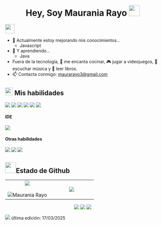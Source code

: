 <h1 align="center"><b>Hey, Soy Maurania Rayo </b><img src="https://media.giphy.com/media/hvRJCLFzcasrR4ia7z/giphy.gif" width="35"></h1>

<img src="https://media.giphy.com/media/ObNTw8Uzwy6KQ/giphy.gif" width="30px">

- 🌱 Actualmente estoy mejorando mis conocimientos...
  - Javascript
- 🔭 Y aprendiendo...
  - Java
-  Fuera de la tecnología, 💜 me encanta cocinar, 🎮 jugar a videojuegos, 🎵 escuchar música y 📖 leer libros.
- 📫 Contacta conmigo: <a href="maurarayo3@gmail.com">maurarayo3@gmail.com</a>

## <img src="https://media2.giphy.com/media/QssGEmpkyEOhBCb7e1/giphy.gif?cid=ecf05e47a0n3gi1bfqntqmob8g9aid1oyj2wr3ds3mg700bl&rid=giphy.gif" width ="25"><b> Mis habilidades</b>
<span>
  
  <img src="https://img.shields.io/badge/HTML5-E34F26?style=for-the-badge&logo=html5&logoColor=white">
  <img src="https://img.shields.io/badge/CSS3-1572B6?style=for-the-badge&logo=css3&logoColor=white">
  <img src="https://img.shields.io/badge/JavaScript-F7DF1E?style=for-the-badge&logo=javascript&logoColor=black">
  <img src="https://img.shields.io/badge/bootstrap-%238511FA.svg?style=for-the-badge&logo=bootstrap&logoColor=white">
  <img src="https://img.shields.io/badge/WordPress-%23117AC9.svg?style=for-the-badge&logo=WordPress&logoColor=white">
  <img src="https://img.shields.io/badge/react-%2320232a.svg?style=for-the-badge&logo=react&logoColor=%2361DAFB">
  
  
</span>


<h4>IDE </h4> 

<span>
<img src="https://img.shields.io/badge/Visual_Studio_Code-0078D4?style=for-the-badge&logo=visual%20studio%20code&logoColor=white">
</span>
 

<h4> Otras habilidades </h4>
<span>
  <img src="https://img.shields.io/badge/Canva-%2300C4CC.svg?style=for-the-badge&logo=Canva&logoColor=white">
  <img src="https://img.shields.io/badge/figma-%23F24E1E.svg?style=for-the-badge&logo=figma&logoColor=white">
  <img src="hhttps://img.shields.io/badge/Trello-%23026AA7.svg?style=for-the-badge&logo=Trello&logoColor=white">

</span>

## <img src="https://media.giphy.com/media/iY8CRBdQXODJSCERIr/giphy.gif" width="35"><b>Estado de Github </b>
<table align="center">
<tr border="none">
<td width="50%" align="center">
  <img  align="center"  src="https://github-readme-stats.vercel.app/api?username=MauraRayo&theme=dark&show_icons=true&count_private=true" />
  <br></br>
  <img  title="🔥  git.io/streak-stats" alt="Maurania Rayo" src="https://github-readme-streak-stats.herokuapp.com/?user=MauraRayo&theme=dark&hide_border=false" /> 
</td>
  <td width="50%" align="center">
    <img  align="center"  src="https://github-readme-stats.anuraghazra1.vercel.app/api/top-langs/?username=MauraRayo&theme=dark&hide_border=false&no-bg=true&no-frame=true&langs_count=10"/>
   </td>
</tr>
</table>


<p align="center">	
<a target="_blank" href="https://www.linkedin.com/in/mauraniarayo/"><img src="https://img.shields.io/badge/-LinkedIn-0077B5?style=for-the-badge&logo=Linkedin&logoColor=white"></img></a>
<a target="_blank" href="mailto:maurarayo3@gmail.com"><img src="https://img.shields.io/badge/-Gmail-D14836?style=for-the-badge&logo=Gmail&logoColor=white"></img></a>
<a target="_blank" href="https://x.com/mau_rar"><img src="https://img.shields.io/badge/-Twitter-1DA1F2?style=for-the-badge&logo=Twitter&logoColor=white"></img></a>
<br>
</p>

<img src="https://user-images.githubusercontent.com/73097560/115834477-dbab4500-a447-11eb-908a-139a6edaec5c.gif">
última edición: 17/03/2025


